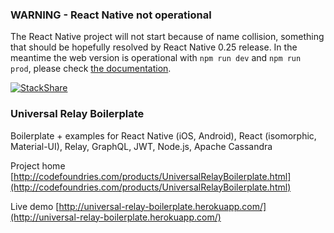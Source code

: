 ### WARNING - React Native not operational

The React Native project will not start because of name collision, something that should be hopefully resolved by React Native 0.25 release. In the meantime the web version is operational with `npm run dev` and `npm run prod`, please check [the documentation](http://codefoundries.com/developer/rebar/npm-tasks.html).

[![StackShare](http://img.shields.io/badge/tech-stack-0690fa.svg?style=flat)](http://stackshare.io/code-foundries/code-foundries)

### Universal Relay Boilerplate
Boilerplate + examples for React Native (iOS, Android), React (isomorphic, Material-UI), Relay, GraphQL, JWT, Node.js, Apache Cassandra

Project home [http://codefoundries.com/products/UniversalRelayBoilerplate.html](http://codefoundries.com/products/UniversalRelayBoilerplate.html)

Live demo [http://universal-relay-boilerplate.herokuapp.com/](http://universal-relay-boilerplate.herokuapp.com/)
